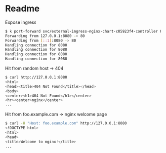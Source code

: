 # Readme

Expose ingress

```bash
$ k port-forward svc/external-ingress-nginx-chart-c05923f4-controller 8080:80
Forwarding from 127.0.0.1:8080 -> 80
Forwarding from [::1]:8080 -> 80
Handling connection for 8080
Handling connection for 8080
Handling connection for 8080
Handling connection for 8080
```

Hit from random host -> 404

```bash
$ curl http://127.0.0.1:8080
<html>
<head><title>404 Not Found</title></head>
<body>
<center><h1>404 Not Found</h1></center>
<hr><center>nginx</center>
...
```


Hit from foo.example.com -> nginx welcome page

```bash
$ curl -H "Host: foo.example.com" http://127.0.0.1:8080
<!DOCTYPE html>
<html>
<head>
<title>Welcome to nginx!</title>
...
```
